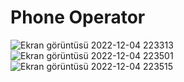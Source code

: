 # Phone Operator
![Ekran görüntüsü 2022-12-04 223313](https://user-images.githubusercontent.com/86426656/205511456-50a19269-dd4f-4482-9d4a-be8ab08adf91.jpg)
![Ekran görüntüsü 2022-12-04 223501](https://user-images.githubusercontent.com/86426656/205511503-41aabc72-1cb7-482f-b668-39e83cc6bacb.jpg)
![Ekran görüntüsü 2022-12-04 223515](https://user-images.githubusercontent.com/86426656/205511505-75cc145c-faca-4207-9ead-45bd4606f2cb.jpg)
